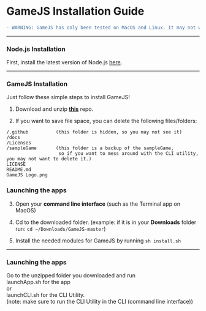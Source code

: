 # GameJS Installation Guide
```diff
- WARNING: GameJS has only been tested on MacOS and Linux. It may not work on other OSs.
```
    
---
  
  
### Node.js Installation
First, install the latest version of Node.js [here](https://nodejs.org "NodeJS website").
  
  
---
  
  
### GameJS Installation
Just follow these simple steps to install GameJS!
1. Download and unzip __[this](https://github.com/Jackkillian/GameJS "GameJS on GitHub")__ repo.
  
2. If you want to save file space, you can delete the following files/folders:
```
/.github          (this folder is hidden, so you may not see it)
/docs
/Licenses
/sampleGame       (this folder is a backup of the sampleGame,
                   so if you want to mess around with the CLI utility, you may not want to delete it.)
LICENSE
README.md
GameJS Logo.png
```
  
### Launching the apps
3. Open your __command line interface__ (such as the Terminal app on MacOS)
  
4. Cd to the downloaded folder. (example: if it is in your __Downloads__ folder run: ```cd ~/Downloads/GameJS-master```)
  
5. Install the needed modules for GameJS by running ```sh install.sh```
  
  
---
  
  
### Launching the apps
Go to the unzipped folder you downloaded and run  
launchApp.sh for the app  
or  
launchCLI.sh for the CLI Utility.  
(note: make sure to run the CLI Utility in the CLI (command line interface))
